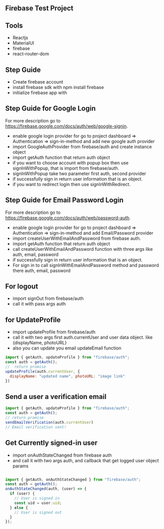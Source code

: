 ## Firebase Test Project


## Tools
- Reactjs
- MaterialUI
- firebase
- react-router-dom

## Step Guide
- Create firebase account
- install firebase sdk with npm install firebase
- initialize firebase app with

## Step Guide for Google Login

For more description go to https://firebase.google.com/docs/auth/web/google-signin.
- enable google login provider for go to project dashboard  => Authentication
 => sign-in-method and add new google auth provider
- import GoogleAuthProvider from firebase/auth and create instance object
- import getAuth function that return auth object
- if you want to choose account with popup box then use signInWithPopup, that is 
import from firebase/auth.
- signInWithPopup take two parameter first auth, second provider
- if successfully sign in return user information that is an object.
- if you want to redirect login then use signInWithRedirect.

## Step Guide for Email Password Login

For more description go to https://firebase.google.com/docs/auth/web/password-auth.
- enable google login provider for go to project dashboard  => Authentication
  => sign-in-method and add Email/Password provider
- import createUserWithEmailAndPassword from firebase auth.
- import getAuth function that return auth object
- call createUserWithEmailAndPassword function with three args like auth, email, password
- if successfully sign in return user information that is an object.
- For sign in to call signInWithEmailAndPassword method and password there auth, email, password

## For logout 
-  import signOut from firebase/auth
- call it with pass args auth

## for UpdateProfile 
-  import updateProfile from firebase/auth
- call it with two args first auth.currentUser and user data object. like {displayName, photoURL}
- also you can update you email updateEmail function
```js
import { getAuth, updateProfile } from "firebase/auth";
const auth = getAuth();
//  return promise
updateProfile(auth.currentUser, {
  displayName: "updated name", photoURL: "image link"
})
```

## Send a user a verification email
```js
import { getAuth, updateProfile } from "firebase/auth";
const auth = getAuth();
// return promise
sendEmailVerification(auth.currentUser) 
// Email verification sent!
```

## Get Currently signed-in user
- import onAuthStateChanged from firebase auth
- and call it with two args auth, and callback that get logged user object params
```js

import { getAuth, onAuthStateChanged } from "firebase/auth";
const auth = getAuth();
onAuthStateChanged(auth, (user) => {
  if (user) {
    // User is signed in
    const uid = user.uid;
  } else {
    // User is signed out
  }
});
```